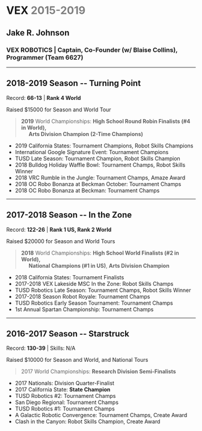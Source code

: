 VEX <span style="color:Gray">2015-2019</span>
====================================================================
Jake R. Johnson
---------------

### **VEX ROBOTICS \|** Captain, Co-Founder (w/ **Blaise Collins**), Programmer (Team 6627)

---

## **2018-2019 Season -- Turning Point**

Record: **66-13** \| **Rank 4 World**

Raised \$15000 for Season and World Tour

>   **2019** World Championships: **High School Round Robin Finalists (\#4
    in World),** <br/>
>   &nbsp;&nbsp;&nbsp;&nbsp;&nbsp;**Arts Division Champion (2-Time Champions)**
-   2019 California States: Tournament Champions, Robot Skills Champions
-   International Google Signature Event: Tournament Champions
-   TUSD Late Season: Tournament Champion, Robot Skills Champion
-   2018 Bulldog Holiday Waffle Bowl: Tournament Champs, Robot Skills
    Winner
-   2018 VRC Rumble in the Jungle: Tournament Champs, Amaze Award
-   2018 OC Robo Bonanza at Beckman October: Tournament Champs
-   2018 OC Robo Bonanza at Beckman: Tournament Champs

---

## **2017-2018 Season -- In the Zone**

Record: **122-26** \| **Rank 1 US, Rank 2 World**

Raised \$20000 for Season and World Tours

>   **2018** World Championships: **High School World Finalists (\#2 in
    World),** <br/>
>   &nbsp;&nbsp;&nbsp;&nbsp;&nbsp;**National Champions (\#1 in US)**, **Arts Division Champion**
-   2018 California States: Tournament Finalists
-   2017-2018 VEX Lakeside MSC In the Zone: Robot Skills Champs
-   TUSD Robotics Late Season: Tournament Champs, Robot Skills Winner
-   2017-2018 Season Robot Royale: Tournament Champs
-   TUSD Robotics Early Season Tournament: Tournament Champs
-   1st Annual Spartan Championship: Tournament Champs

---

## **2016-2017 Season -- Starstruck**

Record: **130-39** \| Skills: N/A

Raised \$10000 for Season and World, and National Tours
>   2017 World Championships: **Research Division Semi-Finalists**
-   2017 Nationals: Division Quarter-Finalist
-   2017 California State: **State Champion**
-   TUSD Robotics \#2: Tournament Champs
-   San Diego Regional: Tournament Champs
-   TUSD Robotics \#1: Tournament Champs
-   A Galactic Robotic Convergence: Tournament Champs, Create Award
-   Clash in the Canyon: Robot Skills Champion, Create Award
